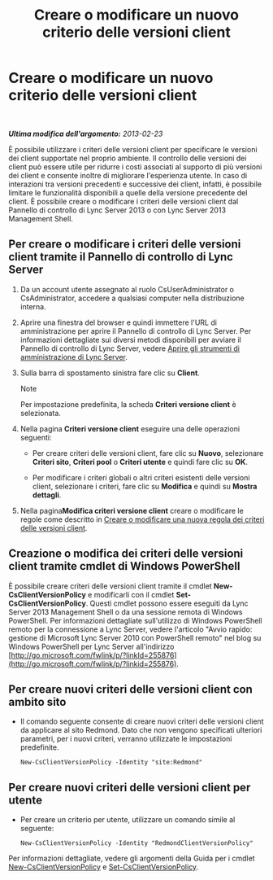 ﻿---
title: Creare o modificare un nuovo criterio delle versioni client
TOCTitle: Creare o modificare un nuovo criterio delle versioni client
ms:assetid: 4be6e449-aa82-4b46-abb1-d31281573a72
ms:mtpsurl: https://technet.microsoft.com/it-it/library/JJ898476(v=OCS.15)
ms:contentKeyID: 52062157
ms.date: 08/24/2015
mtps_version: v=OCS.15
ms.translationtype: HT
---

# Creare o modificare un nuovo criterio delle versioni client

 

_**Ultima modifica dell'argomento:** 2013-02-23_

È possibile utilizzare i criteri delle versioni client per specificare le versioni dei client supportate nel proprio ambiente. Il controllo delle versioni dei client può essere utile per ridurre i costi associati al supporto di più versioni dei client e consente inoltre di migliorare l'esperienza utente. In caso di interazioni tra versioni precedenti e successive dei client, infatti, è possibile limitare le funzionalità disponibili a quelle della versione precedente del client. È possibile creare o modificare i criteri delle versioni client dal Pannello di controllo di Lync Server 2013 o con Lync Server 2013 Management Shell.

## Per creare o modificare i criteri delle versioni client tramite il Pannello di controllo di Lync Server

1.  Da un account utente assegnato al ruolo CsUserAdministrator o CsAdministrator, accedere a qualsiasi computer nella distribuzione interna.

2.  Aprire una finestra del browser e quindi immettere l'URL di amministrazione per aprire il Pannello di controllo di Lync Server. Per informazioni dettagliate sui diversi metodi disponibili per avviare il Pannello di controllo di Lync Server, vedere [Aprire gli strumenti di amministrazione di Lync Server](lync-server-2013-open-lync-server-administrative-tools.md).

3.  Sulla barra di spostamento sinistra fare clic su **Client**.
    

    > [!NOTE]
    > Per impostazione predefinita, la scheda <STRONG>Criteri versione client</STRONG> è selezionata.



4.  Nella pagina **Criteri versione client** eseguire una delle operazioni seguenti:
    
      - Per creare criteri delle versioni client, fare clic su **Nuovo**, selezionare **Criteri sito**, **Criteri pool** o **Criteri utente** e quindi fare clic su **OK**.
    
      - Per modificare i criteri globali o altri criteri esistenti delle versioni client, selezionare i criteri, fare clic su **Modifica** e quindi su **Mostra dettagli**.

5.  Nella pagina**Modifica criteri versione client** creare o modificare le regole come descritto in [Creare o modificare una nuova regola dei criteri delle versioni client](lync-server-2013-create-or-modify-a-new-client-version-policy-rule.md).

## Creazione o modifica dei criteri delle versioni client tramite cmdlet di Windows PowerShell

È possibile creare criteri delle versioni client tramite il cmdlet **New-CsClientVersionPolicy** e modificarli con il cmdlet **Set-CsClientVersionPolicy**. Questi cmdlet possono essere eseguiti da Lync Server 2013 Management Shell o da una sessione remota di Windows PowerShell. Per informazioni dettagliate sull'utilizzo di Windows PowerShell remoto per la connessione a Lync Server, vedere l'articolo "Avvio rapido: gestione di Microsoft Lync Server 2010 con PowerShell remoto" nel blog su Windows PowerShell per Lync Server all'indirizzo [http://go.microsoft.com/fwlink/p/?linkId=255876](http://go.microsoft.com/fwlink/p/?linkid=255876).

## Per creare nuovi criteri delle versioni client con ambito sito

  - Il comando seguente consente di creare nuovi criteri delle versioni client da applicare al sito Redmond. Dato che non vengono specificati ulteriori parametri, per i nuovi criteri, verranno utilizzate le impostazioni predefinite.
    
        New-CsClientVersionPolicy -Identity "site:Redmond"

## Per creare nuovi criteri delle versioni client per utente

  - Per creare un criterio per utente, utilizzare un comando simile al seguente:
    
        New-CsClientVersionPolicy -Identity "RedmondClientVersionPolicy"

Per informazioni dettagliate, vedere gli argomenti della Guida per i cmdlet [New-CsClientVersionPolicy](https://docs.microsoft.com/en-us/powershell/module/skype/New-CsClientVersionPolicy) e [Set-CsClientVersionPolicy](https://docs.microsoft.com/en-us/powershell/module/skype/Set-CsClientVersionPolicy).

